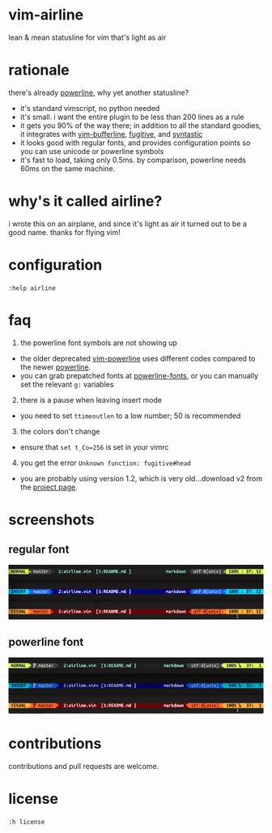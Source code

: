 # vim-airline

lean &amp; mean statusline for vim that's light as air

# rationale

there's already [powerline][b], why yet another statusline?

*  it's standard vimscript, no python needed
*  it's small.  i want the entire plugin to be less than 200 lines as a rule
*  it gets you 90% of the way there; in addition to all the standard goodies, it integrates with [vim-bufferline][f], [fugitive][d], and [syntastic][e]
*  it looks good with regular fonts, and provides configuration points so you can use unicode or powerline symbols
*  it's fast to load, taking only 0.5ms.  by comparison, powerline needs 60ms on the same machine.

# why's it called airline?

i wrote this on an airplane, and since it's light as air it turned out to be a good name.  thanks for flying vim!

# configuration

`:help airline`

# faq

1.  the powerline font symbols are not showing up
  *  the older deprecated [vim-powerline][a] uses different codes compared to the newer [powerline][b].
  *  you can grab prepatched fonts at [powerline-fonts][c], or you can manually set the relevant `g:` variables
2.  there is a pause when leaving insert mode
  *  you need to set `ttimeoutlen` to a low number; 50 is recommended
3.  the colors don't change
  *  ensure that `set t_Co=256` is set in your vimrc
4.  you get the error `Unknown function: fugitive#head`
  *  you are probably using version 1.2, which is very old...download v2 from the [project page][d].

# screenshots

## regular font

![img](regular.png)

## powerline font

![img](powerline.png)

# contributions

contributions and pull requests are welcome.

# license

`:h license`

[a]: https://github.com/Lokaltog/vim-powerline
[b]: https://github.com/Lokaltog/powerline
[c]: https://github.com/Lokaltog/powerline-fonts
[d]: https://github.com/tpope/vim-fugitive
[e]: https://github.com/scrooloose/syntastic
[f]: https://github.com/bling/vim-bufferline

